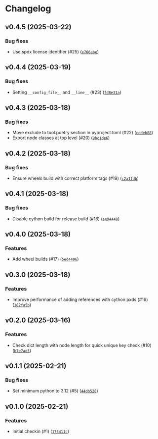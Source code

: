 # Changelog

## v0.4.5 (2025-03-22)

### Bug fixes

- Use spdx license identifier (#25) ([`e766abe`](https://github.com/home-assistant-libs/annotatedyaml/commit/e766abe8e0ad92887d3c25c1f02e38194fbc3b7f))

## v0.4.4 (2025-03-19)

### Bug fixes

- Setting `__config_file__` and `__line__` (#23) ([`fd8e31a`](https://github.com/home-assistant-libs/annotatedyaml/commit/fd8e31af8c1dd01d18d5b8c33f0902ecd9c7361a))

## v0.4.3 (2025-03-18)

### Bug fixes

- Move exclude to tool.poetry section in pyproject.toml (#22) ([`ccdeb88`](https://github.com/home-assistant-libs/annotatedyaml/commit/ccdeb88900bc402c198e36ac8931ab07e6737f35))
- Export node classes at top level (#20) ([`9bc1de6`](https://github.com/home-assistant-libs/annotatedyaml/commit/9bc1de6d276adb374e213c88d5b374afccaf494e))

## v0.4.2 (2025-03-18)

### Bug fixes

- Ensure wheels build with correct platform tags (#19) ([`c2a1fdb`](https://github.com/home-assistant-libs/annotatedyaml/commit/c2a1fdbe106cf736a178355a97e32e85c6090bc7))

## v0.4.1 (2025-03-18)

### Bug fixes

- Disable cython build for release build (#18) ([`ee94448`](https://github.com/home-assistant-libs/annotatedyaml/commit/ee94448f5cc7c8d67a11eccefc863e6f500b59d8))

## v0.4.0 (2025-03-18)

### Features

- Add wheel builds (#17) ([`5ed4496`](https://github.com/home-assistant-libs/annotatedyaml/commit/5ed4496a4523416298c982c875eb2ba2aacd0730))

## v0.3.0 (2025-03-18)

### Features

- Improve performance of adding references with cython pxds (#16) ([`182fa5b`](https://github.com/home-assistant-libs/annotatedyaml/commit/182fa5b28b513a6416fc5738bae2b741b5174c03))

## v0.2.0 (2025-03-16)

### Features

- Check dict length with node length for quick unique key check (#10) ([`b7e7ad5`](https://github.com/home-assistant-libs/annotatedyaml/commit/b7e7ad5134527e9192be7dbcd24d4d9d73a0561d))

## v0.1.1 (2025-02-21)

### Bug fixes

- Set minimum python to 3.12 (#5) ([`44db528`](https://github.com/home-assistant-libs/annotatedyaml/commit/44db528d79203a70219198b4c639f073e6c7aef2))

## v0.1.0 (2025-02-21)

### Features

- Initial checkin (#1) ([`175411c`](https://github.com/home-assistant-libs/annotatedyaml/commit/175411c07a4fd684fc9067a3993fa8965320fe7e))
